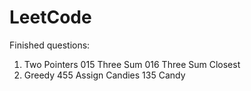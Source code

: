 # LeetCode
Finished questions:
1. Two Pointers
  015 Three Sum
  016 Three Sum Closest
2. Greedy
  455 Assign Candies
  135 Candy
